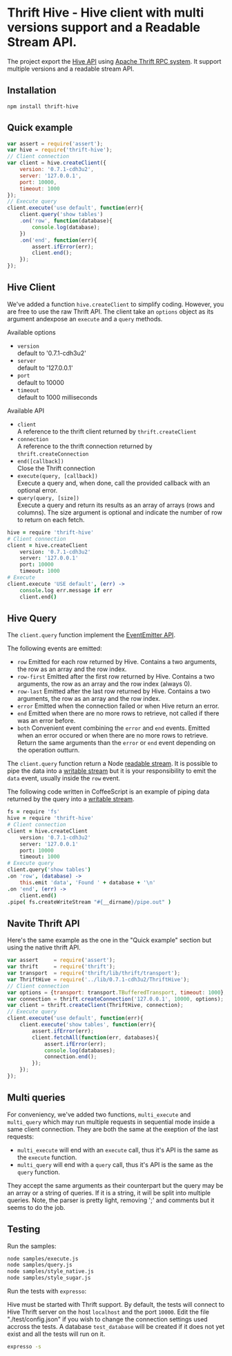 # Thrift Hive - Hive client with multi versions support and a Readable Stream API.

The project export the [Hive API][1] using [Apache Thrift RPC system][2]. It 
support multiple versions and a readable stream API.

## Installation

```
npm install thrift-hive
```

## Quick example

```javascript
var assert = require('assert');
var hive = require('thrift-hive');
// Client connection
var client = hive.createClient({
	version: '0.7.1-cdh3u2',
	server: '127.0.0.1',
	port: 10000,
	timeout: 1000
});
// Execute query
client.execute('use default', function(err){
	client.query('show tables')
	.on('row', function(database){
		console.log(database);
	})
	.on('end', function(err){
		assert.ifError(err);
		client.end();
	});
});
```

## Hive Client

We've added a function `hive.createClient` to simplify coding. However, you 
are free to use the raw Thrift API. The client take an `options` object as its 
argument andexpose an `execute` and a `query` methods.

Available options
-   `version`   
    default to '0.7.1-cdh3u2'
-   `server`   
    default to '127.0.0.1'
-   `port`   
    default to 10000
-   `timeout`   
    default to 1000 milliseconds

Available API

-   `client`   
    A reference to the thrift client returned by `thrift.createClient`
-   `connection`   
    A reference to the thrift connection returned by `thrift.createConnection`
-   `end([callback])`   
    Close the Thrift connection
-   `execute(query, [callback])`   
    Execute a query and, when done, call the provided callback with an optional 
    error.
-   `query(query, [size])`   
    Execute a query and return its results as an array of arrays (rows and 
    columns). The size argument is optional and indicate the number of row to 
    return on each fetch.

```coffeescript
hive = require 'thrift-hive'
# Client connection
client = hive.createClient
	version: '0.7.1-cdh3u2'
	server: '127.0.0.1'
	port: 10000
	timeout: 1000
# Execute
client.execute 'USE default', (err) ->
	console.log err.message if err
	client.end()
```

## Hive Query

The `client.query` function implement the [EventEmitter API][3].

The following events are emitted:

-   `row`
    Emitted for each row returned by Hive. Contains a two arguments, the row
    as an array and the row index.
-   `row-first`
    Emitted after the first row returned by Hive. Contains a two arguments, 
    the row as an array and the row index (always 0).
-   `row-last`
    Emitted after the last row returned by Hive. Contains a two arguments, 
    the row as an array and the row index.
-   `error`
    Emitted when the connection failed or when Hive return an error.
-   `end`
    Emitted when there are no more rows to retrieve, not called if there was
    an error before.
-   `both`
    Convenient event combining the `error` and `end` events. Emitted when an
    error occured or when there are no more rows to retrieve. Return the same 
    arguments than the `error` or `end` event depending on the operation 
    outturn.

The `client.query` function return a Node [readable stream][4]. It is possible to 
pipe the data into a [writable stream][5] but it is your responsibility to emit
the `data` event, usually inside the `row` event.

The following code written in CoffeeScript is an example of piping data returned by the query into a [writable stream][5].

```coffeescript
fs = require 'fs'
hive = require 'thrift-hive'
# Client connection
client = hive.createClient
    version: '0.7.1-cdh3u2'
    server: '127.0.0.1'
    port: 10000
    timeout: 1000
# Execute query
client.query('show tables')
.on 'row', (database) ->
    this.emit 'data', 'Found ' + database + '\n'
.on 'end', (err) ->
    client.end()
.pipe( fs.createWriteStream "#{__dirname}/pipe.out" )
```

## Navite Thrift API

Here's the same example as the one in the "Quick example" section but using the 
native thrift API.

```javascript
var assert     = require('assert');
var thrift     = require('thrift');
var transport  = require('thrift/lib/thrift/transport');
var ThriftHive = require('../lib/0.7.1-cdh3u2/ThriftHive');
// Client connection
var options = {transport: transport.TBufferedTransport, timeout: 1000};
var connection = thrift.createConnection('127.0.0.1', 10000, options);
var client = thrift.createClient(ThriftHive, connection);
// Execute query
client.execute('use default', function(err){
	client.execute('show tables', function(err){
		assert.ifError(err);
		client.fetchAll(function(err, databases){
			assert.ifError(err);
			console.log(databases);
			connection.end();
		});
	});
});
```

## Multi queries

For conveniency, we've added two functions, `multi_execute` and `multi_query` which
may run multiple requests in sequential mode inside a same client connection. They 
are both the same at the exeption of the last requests:

-   `multi_execute` will end with an `execute` call, thus it's API is the same 
    as the `execute` function.
-   `multi_query` will end with a `query` call, thus it's API is the same 
    as the `query` function.

They accept the same arguments as their counterpart but the query may be an 
array or a string of queries. If it is a string, it will be split into multiple 
queries. Note, the parser is pretty light, removing ';' and comments but it 
seems to do the job.

## Testing

Run the samples:

```bash
node samples/execute.js
node samples/query.js
node samples/style_native.js
node samples/style_sugar.js
```

Run the tests with `expresso`:

Hive must be started with Thrift support. By default, the tests will connect to
Hive Thrift server on the host `localhost` and the port `10000`. Edit the file
"./test/config.json" if you wish to change the connection settings used accross
the tests. A database `test_database` will be created if it does not yet exist
and all the tests will run on it.

```bash
expresso -s
```

[1]: http://hive.apache.org  "Apache Hive"
[2]: http://thrift.apache.org  "Apache Thrift"
[3]: http://nodejs.org/docs/v0.6.2/api/events.html#events.EventEmitter  "EventEmitter API"
[4]: http://nodejs.org/docs/v0.6.2/api/streams.html#readable_Stream  "Readable Stream API"
[5]: http://nodejs.org/docs/v0.6.2/api/streams.html#writable_Stream  "Writable Stream API"
